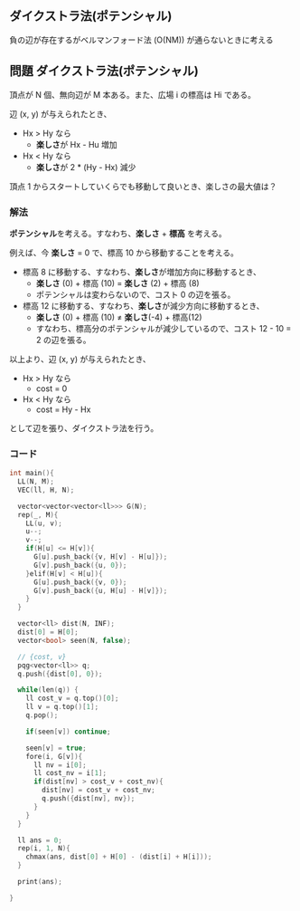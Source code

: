 ## ダイクストラ法(ポテンシャル)
負の辺が存在するがベルマンフォード法 (O(NM)) が通らないときに考える

<!--

verified
E - Skiing
https://atcoder.jp/contests/abc237/tasks/abc237_e

-->

## 問題 ダイクストラ法(ポテンシャル)
頂点が N 個、無向辺が M 本ある。また、広場 i の標高は Hi である。

辺 (x, y) が与えられたとき、
- Hx > Hy なら 
  - **楽しさ**が Hx - Hu 増加
- Hx < Hy なら
  - **楽しさ**が 2 * (Hy - Hx) 減少

頂点 1 からスタートしていくらでも移動して良いとき、楽しさの最大値は？

### 解法
**ポテンシャル**を考える。すなわち、**楽しさ** + **標高** を考える。

例えば、今 **楽しさ** = 0 で、標高 10 から移動することを考える。
- 標高 8 に移動する、すなわち、**楽しさ**が増加方向に移動するとき、
  - **楽しさ** (0) + 標高 (10) = **楽しさ** (2) + 標高 (8)
  - ポテンシャルは変わらないので、コスト 0 の辺を張る。
- 標高 12 に移動する、すなわち、**楽しさ**が減少方向に移動するとき、
  - **楽しさ** (0) + 標高 (10) ≠ **楽しさ**(-4) + 標高(12)
  - すなわち、標高分のポテンシャルが減少しているので、コスト 12 - 10 = 2 の辺を張る。

以上より、辺 (x, y) が与えられたとき、
- Hx > Hy なら 
  - cost = 0
- Hx < Hy なら
  - cost = Hy - Hx

として辺を張り、ダイクストラ法を行う。

### コード
```cpp
int main(){
  LL(N, M);
  VEC(ll, H, N);

  vector<vector<vector<ll>>> G(N);
  rep(_, M){
    LL(u, v);
    u--;
    v--;
    if(H[u] <= H[v]){
      G[u].push_back({v, H[v] - H[u]});
      G[v].push_back({u, 0});
    }elif(H[v] < H[u]){
      G[u].push_back({v, 0});
      G[v].push_back({u, H[u] - H[v]});
    }
  }

  vector<ll> dist(N, INF);
  dist[0] = H[0];
  vector<bool> seen(N, false);

  // {cost, v}
  pqg<vector<ll>> q;
  q.push({dist[0], 0});

  while(len(q)) {
    ll cost_v = q.top()[0];
    ll v = q.top()[1];
    q.pop();

    if(seen[v]) continue;

    seen[v] = true;
    fore(i, G[v]){
      ll nv = i[0];
      ll cost_nv = i[1];
      if(dist[nv] > cost_v + cost_nv){
        dist[nv] = cost_v + cost_nv;
        q.push({dist[nv], nv});
      }
    }
  }

  ll ans = 0;
  rep(i, 1, N){
    chmax(ans, dist[0] + H[0] - (dist[i] + H[i]));
  }

  print(ans);

}
```